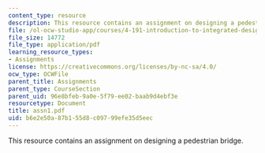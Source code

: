 ```yaml
---
content_type: resource
description: This resource contains an assignment on designing a pedestrian bridge.
file: /ol-ocw-studio-app/courses/4-191-introduction-to-integrated-design-fall-2006/b6e2e50a87b155d8c09799efe35d5eec_assn1.pdf
file_size: 14772
file_type: application/pdf
learning_resource_types:
- Assignments
license: https://creativecommons.org/licenses/by-nc-sa/4.0/
ocw_type: OCWFile
parent_title: Assignments
parent_type: CourseSection
parent_uid: 96e8bfeb-9a0e-5f79-ee02-baab9d4ebf3e
resourcetype: Document
title: assn1.pdf
uid: b6e2e50a-87b1-55d8-c097-99efe35d5eec
---
```

This resource contains an assignment on designing a pedestrian bridge.
